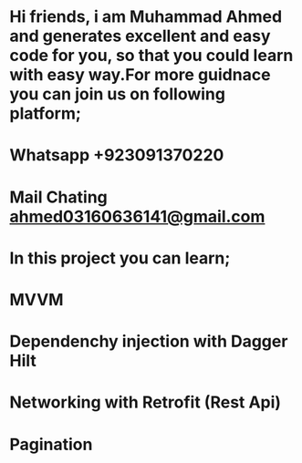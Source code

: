 # Hi friends, i am Muhammad Ahmed and generates excellent and easy code for you, so that you could learn with easy way.For more guidnace you can join us on following platform;
# Whatsapp +923091370220
# Mail Chating ahmed03160636141@gmail.com
# In this project you can learn;
# MVVM
# Dependenchy injection with Dagger Hilt
# Networking with Retrofit (Rest Api)
# Pagination 
